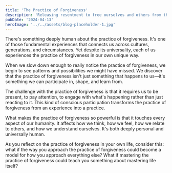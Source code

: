 ```yaml
---
title: 'The Practice of Forgiveness'
description: 'Releasing resentment to free ourselves and others from the past'
pubDate: '2024-04-13'
heroImage: '../../assets/blog-placeholder-1.jpg'
---
```


There's something deeply human about the practice of forgiveness. It's one of those fundamental experiences that connects us across cultures, generations, and circumstances. Yet despite its universality, each of us experiences the practice of forgiveness in our own unique way.

When we slow down enough to really notice the practice of forgiveness, we begin to see patterns and possibilities we might have missed. We discover that the practice of forgiveness isn't just something that happens to us—it's something we can participate in, shape, and learn from.

The challenge with the practice of forgiveness is that it requires us to be present, to pay attention, to engage with what's happening rather than just reacting to it. This kind of conscious participation transforms the practice of forgiveness from an experience into a practice.

What makes the practice of forgiveness so powerful is that it touches every aspect of our humanity. It affects how we think, how we feel, how we relate to others, and how we understand ourselves. It's both deeply personal and universally human.

As you reflect on the practice of forgiveness in your own life, consider this: what if the way you approach the practice of forgiveness could become a model for how you approach everything else? What if mastering the practice of forgiveness could teach you something about mastering life itself?
